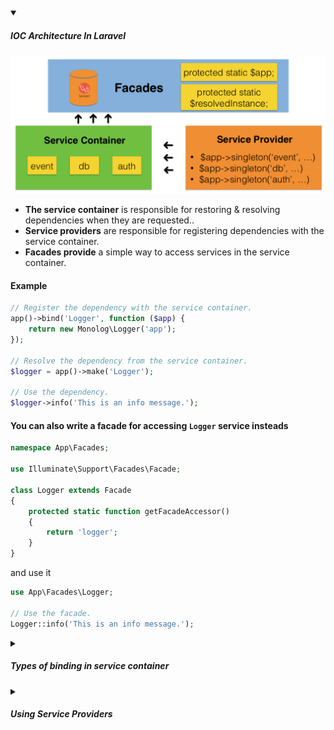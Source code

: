 
<!-- ![for root](/img/interviews/angular/forroot.png) -->

<details open>
  <summary><h5>IOC Architecture In Laravel</h5></summary>

![IOC](/img/interviews/laravel/IOC.png)

- **The service container** is responsible for restoring & resolving dependencies when they are requested..
- **Service providers** are responsible for registering dependencies with the service container.
- **Facades provide** a simple way to access services in the service container.

#### Example 
```php
// Register the dependency with the service container.
app()->bind('Logger', function ($app) {
    return new Monolog\Logger('app');
});

// Resolve the dependency from the service container.
$logger = app()->make('Logger');

// Use the dependency.
$logger->info('This is an info message.');

```
#### You can also write a facade for accessing `Logger` service insteads

```php title="App\Facades\Logger.php"
namespace App\Facades;

use Illuminate\Support\Facades\Facade;

class Logger extends Facade
{
    protected static function getFacadeAccessor()
    {
        return 'logger';
    }
}
```

and use it

```php
use App\Facades\Logger;

// Use the facade.
Logger::info('This is an info message.');

```

</details>

<details>
  <summary><h5>Types of binding in service container</h5></summary>

There are different types of binding in service container in Laravel, such as:

- **Binding Basics**: This is the simplest way of binding a class or an interface to an implementation. You can use the **bind** method of the container to define a new binding. For example:

```php
$this->app->bind(Connection::class, function (Application $app) {
    return new Connection(config('riak'));
});
```

This code binds the Connection class to an implementation that returns a new Connection instance with the config('riak') parameter.

- **Binding Interfaces To Implementations**: This is a way of binding an interface to a concrete implementation that should be resolved when the interface is type-hinted. For example:

```php
$this->app->bind(
    ServerProvider::class,
    DigitalOceanServerProvider::class
);
```

This code binds the ServerProvider interface to the DigitalOceanServerProvider implementation. ***Whenever the ServerProvider interface is type-hinted***, the container will resolve and inject an instance of DigitalOceanServerProvider.

- **Contextual Binding**: This is a way of binding different implementations of an interface depending on the context where it is resolved. For example:

```php
$this->app->when(PhotoController::class)
          ->needs(Filesystem::class)
          ->give(function () {
              return Storage::disk('local');
          });

$this->app->when(VideoController::class)
          ->needs(Filesystem::class)
          ->give(function () {
              return Storage::disk('s3');
          });
```

This code binds different implementations of the Filesystem interface ***depending on whether it is resolved by the PhotoController or the VideoController***. The PhotoController will receive a local disk instance, while the VideoController will receive an S3 disk instance.

- **Binding Primitives**: This is a way of binding primitive values such as strings or integers to specific arguments of a class constructor or method. For example:

```php
$this->app->when('App\\Http\\Controllers\\UserController')
          ->needs('$variableName')
          ->give($value);
```

This code binds a value to the $variableName argument of the UserController constructor or methods².

- **Binding Typed Variadics**: This is a way of binding multiple implementations of an interface to a variadic argument of a class constructor or method. For example:

```php
$this->app->tag([SpeedReport::class, MemoryReport::class], 'reports');

$this->app->bind(ReportAggregator::class, function ($app) {
    return new ReportAggregator($app->tagged('reports'));
});
```

This code binds two implementations of the Report interface (SpeedReport and MemoryReport) to the variadic argument $reports of the ReportAggregator constructor.

- **Tagging**: This is a way of assigning tags to multiple bindings so that they can be resolved later as an array. For example:

```php
$this->app->bind('SpeedReport', function () {
    //
});

$this->app->bind('MemoryReport', function () {
    //
});

$this->app->tag(['SpeedReport', 'MemoryReport'], 'reports');
```

This code assigns the 'reports' tag to two bindings: SpeedReport and MemoryReport. Later, you can resolve all bindings with this tag as an array using the tagged method of the container.

- **Extending Bindings**: This is a way of modifying or extending an existing binding in the container. For example:

```php
$this->app->extend(Service::class, function ($service, $app) {
    return new DecoratedService($service);
});
```

</details>

<details>
  <summary><h5>Using Service Providers</h5></summary>

```sh
php artisan make:provider RiakServiceProvider
```

To write a service provider, you need to create a class that extends the `Illuminate\Support\ServiceProvider` class. The `ServiceProvider` class provides a number of methods that make it easy to write service providers.

- The `register()` method is used to register the services that are used by your application. 

For example, the following code registers a `Logger` service:

```php
public function register()
{
    app()->bind('Logger', function ($app) {
        return new Monolog\Logger('app');
    });
}
```

- The `boot()` method is used to bootstrap the services that are registered in the `register()` method. This method is ***called after all other service providers*** have been registered.

For example, the following code bootstraps a `UserRepository` service:

```php
public function boot()
{
    $userRepository = app()->make('UserRepository');
    $userRepository->createNewUser();
}
```

- Once you have written a service provider, you need to **register** it with the Laravel framework. You can do this by adding the service provider to the `providers` array in the `config/app.php` file.

For example, the following code registers the `AppServiceProvider` with the Laravel framework:

```php
'providers' => [
    AppServiceProvider::class,
],
```

Laravel will automatically load and register all of the service providers that are listed in the `providers` array.

- **Deferred providers** are service providers that are not loaded until they are needed. This can be useful for service providers that only need to be loaded when a specific feature is used.

To register a deferred provider, you need to use the `defer()` method of the service container. The `defer()` method takes one argument: the name of the service provider.

For example, the following code registers a deferred `UserRepository` service provider:

```php
lass RiakServiceProvider extends ServiceProvider implements DeferrableProvider
{
  // ...
}
```

Laravel will not load the `RiakServiceProvider` until it is needed. This can improve the performance of your application.

</details>
